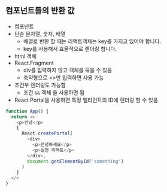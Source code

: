 ## 컴포넌트들의 반환 값
* 컴포넌트 
* 단순 문자열, 숫자, 배열 
  * 배열로 반환 할 때는 리액트객체는 key를 가지고 있어야 합니다.
  * key를 사용해서 효율적으로 렌더링 합니다. 
* html 객체 
* React.Fragment
  * div를 입력하지 않고 객체를 묶을 수 있음
  * 축약형으로 <>만 입력하면 사용 가능
* 조건부 렌더링도 가능함
  * 조건 `&&` 객체 을 사용하면 됨 
* React Portal을 사용하면 특정 엘리먼트의 ID에 렌더링 할 수 있음
```js
function App() {
  return <>
    <p>안녕</p>
    {
      React.createPortal(
        <div>
          <p>안녕하세요</p>
          <p>실전 리액트</p>
        </div>,
        document.getElementById('something')
      )
    }
  </>
}
```